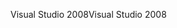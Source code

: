 <span data-ttu-id="aa0a4-101">Visual Studio 2008</span><span class="sxs-lookup"><span data-stu-id="aa0a4-101">Visual Studio 2008</span></span>